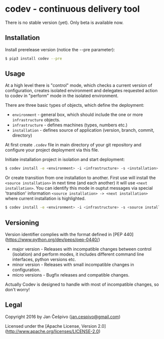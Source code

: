 codev - continuous delivery tool
========================


There is no stable version (yet). Only beta is available now.

Installation
-------

Install prerelease version (notice the --pre parameter):

```bash
$ pip3 install codev --pre
```

Usage
-----
At a high level there is "control" mode, which checks a current version of configuration, creates isolated environment and delegates requested action to codev in "perform" mode in the isolated environment.

There are three basic types of objects, which define the deployment:

 - `environment` - general box, which should include the one or more `infrastructure` objects. 
 - `infrastructure` - defines machines (types, numbers etc.)
 - `installation` - defines source of application (version, branch, commit, directory)

At first create `.codev` file in main directory of your git repository and configure your project deployment via this file. 

Initiate installation project in isolation and start deployment:

```bash
$ codev install -e <environment> -i <infrastructure> -s <installation>
```

Or create transition from one installation to another. First use will install the `<source installation>` in next time (and each another) it will use `<next installation>`.
You can identify this mode in ouptut messages via special 'transition' information `<source installation> -> <next installation>` where current installation is highlighted.

```bash
$ codev install -e <environment> -i <infrastructure> -s <source installation> -n <next installation>
```
 



Versioning
-----------------
Version identifier complies with the format defined in [PEP 440] (https://www.python.org/dev/peps/pep-0440/)

  - major version - Releases with incompatible changes between control (isolation) and perform modes, it includes different command line interfaces, python versions etc.
  - minor version - Releases with small incompatible changes in configuration.
  - micro versions - Bugfix releases and compatible changes.
  

Actually Codev is designed to handle with most of incompatible changes, so don't worry!

Legal
------

Copyright 2016 by Jan Češpivo (jan.cespivo@gmail.com)

Licensed under the [Apache License, Version 2.0] (http://www.apache.org/licenses/LICENSE-2.0)
